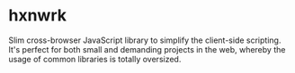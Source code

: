 # hxnwrk
Slim cross-browser JavaScript library to simplify the client-side scripting. It's perfect for both small and demanding projects in the web, whereby the usage of common libraries is totally oversized.
